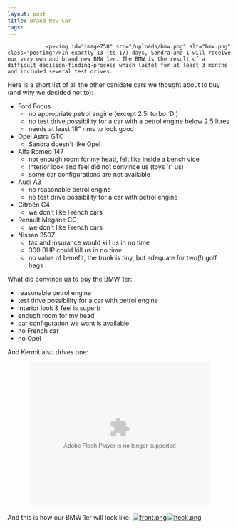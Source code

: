```yaml
---
layout: post
title: Brand New Car
tags:
---
```



                <p><img id="image758" src="/uploads/bmw.png" alt="bmw.png" class="postimg"/>In exactly 13 (to 17) days, Sandra and I will receive our very own and brand new BMW 1er. The BMW is the result of a difficult decision-finding-process which lastet for at least 3 months and included several test drives.
Here is a short list of all the other canidate cars we thought about to buy (and why we decided not to):</p>
<ul>
    <li>Ford Focus
    <ul>
        <li>no appropriate petrol engine (except 2.5l turbo :D )</li>
        <li>no test drive possibility for a car with a petrol engine below 2.5 litres</li>
        <li>needs at least 18" rims to look good</li>
    </ul>
    </li>
    <li>Opel Astra GTC
    <ul>
        <li>Sandra doesn't like Opel</li>
    </ul>
    </li>
    <li>Alfa Romeo 147
    <ul>
        <li>not enough room for my head, felt like inside a bench vice</li>
        <li>interior look and feel did not convince us (toys 'r' us)</li>
        <li>some car configurations are not available</li>
    </ul>
    </li>
    <li>Audi A3
    <ul>
        <li>no reasonable petrol engine</li>
        <li>no test drive possibility for a car with petrol engine</li>
    </ul>
    </li>
    <li>Citro&euml;n C4
    <ul>
        <li>we don't like French cars</li>
    </ul>
    </li>
    <li>Renault Megane CC
    <ul>
        <li>we don't like French cars</li>
    </ul>
    </li>
    <li>Nissan 350Z
    <ul>
        <li>tax and insurance would kill us in no time</li>
        <li>300 BHP could kill us in no time</li>
        <li>no value of benefit, the trunk is tiny, but adequate for two(!) golf bags</li>
    </ul>
    </li>
</ul>
<p>What did convince us to buy the BMW 1er:</p>
<ul>
    <li>reasonable petrol engine</li>
    <li>test drive possibility for a car with petrol engine</li>
    <li>interior look &amp; feel is superb</li>
    <li>enough room for my head</li>
    <li>car configuration we want is available</li>
    <li>no French car</li>
    <li>no Opel</li>
</ul>
<p>And Kermit also drives one:</p>
<div style="text-align:center">
<object type="application/x-shockwave-flash" width="400px" height="326px" data="http://video.google.com/googleplayer.swf?docId=6995552980403615594&hl=de">
</object>
</div>
<p>And this is how our BMW 1er will look like:
<a class="imagelink" href="/uploads/front.png" title="front.png"><img id="image756" src="/uploads/front.thumbnail.png" alt="front.png" /></a><a class="imagelink" href="/uploads/heck.png" title="heck.png"><img id="image757" src="/uploads/heck.thumbnail.png" alt="heck.png" /></a></p>
